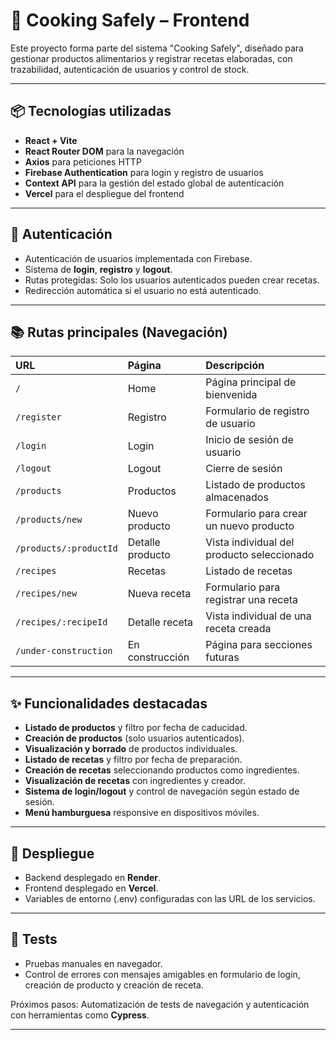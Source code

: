 # 🍳 Cooking Safely – Frontend

Este proyecto forma parte del sistema "Cooking Safely", diseñado para gestionar productos alimentarios y registrar recetas elaboradas, con trazabilidad, autenticación de usuarios y control de stock.

---

## 📦 Tecnologías utilizadas

- **React + Vite**
- **React Router DOM** para la navegación
- **Axios** para peticiones HTTP
- **Firebase Authentication** para login y registro de usuarios
- **Context API** para la gestión del estado global de autenticación
- **Vercel** para el despliegue del frontend

---

## 🔐 Autenticación

- Autenticación de usuarios implementada con Firebase.
- Sistema de **login**, **registro** y **logout**.
- Rutas protegidas: Solo los usuarios autenticados pueden crear recetas.
- Redirección automática si el usuario no está autenticado.

---

## 📚 Rutas principales (Navegación)

| URL | Página | Descripción |
|:---|:---|:---|
| `/` | Home | Página principal de bienvenida |
| `/register` | Registro | Formulario de registro de usuario |
| `/login` | Login | Inicio de sesión de usuario |
| `/logout` | Logout | Cierre de sesión |
| `/products` | Productos | Listado de productos almacenados |
| `/products/new` | Nuevo producto | Formulario para crear un nuevo producto |
| `/products/:productId` | Detalle producto | Vista individual del producto seleccionado |
| `/recipes` | Recetas | Listado de recetas |
| `/recipes/new` | Nueva receta | Formulario para registrar una receta |
| `/recipes/:recipeId` | Detalle receta | Vista individual de una receta creada |
| `/under-construction` | En construcción | Página para secciones futuras |

---

## ✨ Funcionalidades destacadas

- **Listado de productos** y filtro por fecha de caducidad.
- **Creación de productos** (solo usuarios autenticados).
- **Visualización y borrado** de productos individuales.
- **Listado de recetas** y filtro por fecha de preparación.
- **Creación de recetas** seleccionando productos como ingredientes.
- **Visualización de recetas** con ingredientes y creador.
- **Sistema de login/logout** y control de navegación según estado de sesión.
- **Menú hamburguesa** responsive en dispositivos móviles.

---

## 🚀 Despliegue

- Backend desplegado en **Render**.
- Frontend desplegado en **Vercel**.
- Variables de entorno (.env) configuradas con las URL de los servicios.

---

## 🔪 Tests

- Pruebas manuales en navegador.
- Control de errores con mensajes amigables en formulario de login, creación de producto y creación de receta.

Próximos pasos: Automatización de tests de navegación y autenticación con herramientas como **Cypress**.

---